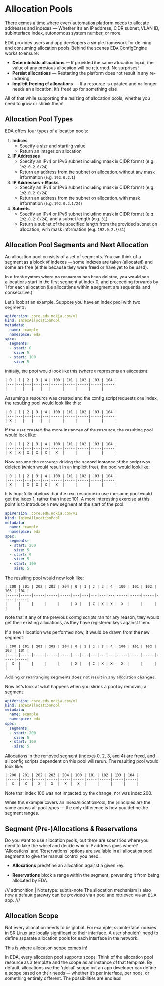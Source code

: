 # Allocation Pools

There comes a time where every automation platform needs to allocate addresses and indexes — Whether it’s an IP address, CIDR subnet, VLAN ID, subinterface index, autonomous system number, or more.

EDA provides users and app developers a simple framework for defining and consuming allocation pools.
Behind the scenes EDA ConfigEngine works to ensure:

* **Deterministic allocations** — If provided the same allocation input, the value of any previous allocation will be returned. No surprises!
* **Persist allocations** — Restarting the platform does not result in any re-indexing.
* **Implicit freeing of allocations** — If a resource is updated and no longer needs an allocation, it’s freed up for something else.

All of that while supporting the resizing of allocation pools, whether you need to grow or shrink them!

## Allocation Pool Types

EDA offers four types of allocation pools:

1. **Indices**
    * Specify a size and starting value
    * Return an integer on allocation
2. **IP Addresses**
    * Specify an IPv4 or IPv6 subnet including mask in CIDR format (e.g. `192.0.2.0/24`)
    * Return an address from the subnet on allocation, without any mask information (e.g. `192.0.2.1`)
3. **IP Addresses + Masks**
    * Specify an IPv4 or IPv6 subnet including mask in CIDR format (e.g. `192.0.2.0/24`)
    * Return an address from the subnet on allocation, with mask information (e.g. `192.0.2.1/24`)
4. **Subnets**
    * Specify an IPv4 or IPv6 subnet including mask in CIDR format (e.g. `192.0.2.0/24`), and a subnet length (e.g. `31`)
    * Return a subnet of the specified length from the provided subnet on allocation, with mask information (e.g. `192.0.2.8/31`)

## Allocation Pool Segments and Next Allocation

An allocation pool consists of a set of segments. You can think of a segment as a block of indexes — some indexes are taken (allocated) and some are free (either because they were freed or have yet to be used).

In a fresh system where no resources has been deleted, you would see allocations start in the first segment at index 0, and proceeding forwards by 1 for each allocation (i.e allocations within a segment are sequential and consecutive.)

Let’s look at an example. Suppose you have an index pool with two segments:

```yaml
apiVersion: core.eda.nokia.com/v1
kind: IndexAllocationPool
metadata:
  name: example
  namespace: eda
spec:
  segments:
  - start: 0
    size: 5
  - start: 100
    size: 5
```

Initially, the pool would look like this (where `X` represents an allocation):

```
| 0 | 1 | 2 | 3 | 4 | 100 | 101 | 102 | 103 | 104 |
|---|---|---|---|---|-----|-----|-----|-----|-----|
|   |   |   |   |   |     |     |     |     |     |
```

Assuming a resource was created and the config script requests one index, the resulting pool would look like this:

```
| 0 | 1 | 2 | 3 | 4 | 100 | 101 | 102 | 103 | 104 |
|---|---|---|---|---|-----|-----|-----|-----|-----|
| X |   |   |   |   |     |     |     |     |     |
```

If the user created five more instances of the resource, the resulting pool would look like:

```
| 0 | 1 | 2 | 3 | 4 | 100 | 101 | 102 | 103 | 104 |
|---|---|---|---|---|-----|-----|-----|-----|-----|
| X | X | X | X | X |  X  |     |     |     |     |
```

Now assume the resource driving the second instance of the script was deleted (which would result in an implicit free), the pool would look like:

```
| 0 | 1 | 2 | 3 | 4 | 100 | 101 | 102 | 103 | 104 |
|---|---|---|---|---|-----|-----|-----|-----|-----|
| X |   | X | X | X |  X  |     |     |     |     |
```

It is hopefully obvious that the next resource to use the same pool would get the index 1, rather than index 101. A more interesting exercise at this point is to introduce a new segment at the start of the pool:

```yaml
apiVersion: core.eda.nokia.com/v1
kind: IndexAllocationPool
metadata:
  name: example
  namespace: eda
spec:
  segments:
  - start: 200
    size: 5
  - start: 0
    size: 5
  - start: 100
    size: 5
```

The resulting pool would now look like:

```
| 200 | 201 | 202 | 203 | 204 | 0 | 1 | 2 | 3 | 4 | 100 | 101 | 102 | 103 | 104 |
|-----|-----|-----|-----|-----|---|---|---|---|---|-----|-----|-----|-----|-----|
|     |     |     |     |     | X |   | X | X | X |  X  |     |     |     |     |
```

Note that if any of the previous config scripts ran for any reason, they would get their existing allocations, as they have registered keys against them.

If a new allocation was performed now, it would be drawn from the new segment:

```
| 200 | 201 | 202 | 203 | 204 | 0 | 1 | 2 | 3 | 4 | 100 | 101 | 102 | 103 | 104 |
|-----|-----|-----|-----|-----|---|---|---|---|---|-----|-----|-----|-----|-----|
|  X  |     |     |     |     | X |   | X | X | X |  X  |     |     |     |     |
```

Adding or rearranging segments does not result in any allocation changes.

Now let's look at what happens when you shrink a pool by removing a segment:

```yaml
apiVersion: core.eda.nokia.com/v1
kind: IndexAllocationPool
metadata:
  name: example
  namespace: eda
spec:
  segments:
  - start: 200
    size: 5
  - start: 100
    size: 5
```

Allocations in the removed segment (indexes 0, 2, 3, and 4) are freed, and all config scripts dependent on this pool will rerun. The resulting pool would look like:

```
| 200 | 201 | 202 | 203 | 204 | 100 | 101 | 102 | 103 | 104 |
|-----|-----|-----|-----|-----|-----|-----|-----|-----|-----|
|  X  |  X  |  X  |  X  |  X  |  X  |     |     |     |     |
```

Note that index 100 was not impacted by the change, nor was index 200.

While this example covers an IndexAllocationPool, the principles are the same across all pool types — the only difference is how you define the segment ranges.

## Segment (Pre-)Allocations & Reservations

Do you want to use allocation pools, but there are scenarios where you need to take the wheel and decide which IP address goes where?
'Allocations' and 'Reservations' options are available in all allocation pool segments to give the manual control you need.

* **Allocations** predefine an allocation against a given key.

* **Reservations** block a range within the segment, preventing it from being allocated by EDA.

/// admonition | Note
    type: subtle-note
The allocation mechanism is also how a default gateway can be provided via a pool and retrieved via an EDA app.
///

## Allocation Scope

Not every allocation needs to be global. For example, subinterface indexes in SR Linux are locally significant to their interface. A user shouldn't need to define separate allocation pools for each interface in the network.

This is where allocation scope comes in!

In EDA, every allocation pool supports scope. Think of the allocation pool resource as a template and the scope as an instance of that template.
By default, allocations use the 'global' scope but an app developer can define a scope based on their needs — whether it’s per interface, per node, or something entirely different. The possibilities are endless!
